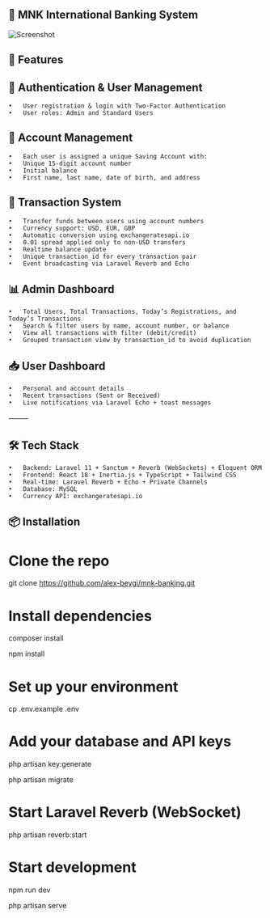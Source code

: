 ## 💸 MNK International Banking System

![Screenshot](https://ali-beygi.s3.eu-central-1.amazonaws.com/image.webp)

## 🚀 Features

## 🔐 Authentication & User Management
	•	User registration & login with Two-Factor Authentication
	•	User roles: Admin and Standard Users

## 💼 Account Management
	•	Each user is assigned a unique Saving Account with:
	•	Unique 15-digit account number
	•	Initial balance
	•	First name, last name, date of birth, and address

## 💸 Transaction System
	•	Transfer funds between users using account numbers
	•	Currency support: USD, EUR, GBP
	•	Automatic conversion using exchangeratesapi.io
	•	0.01 spread applied only to non-USD transfers
	•	Realtime balance update
	•	Unique transaction_id for every transaction pair
	•	Event broadcasting via Laravel Reverb and Echo

## 📊 Admin Dashboard
	•	Total Users, Total Transactions, Today’s Registrations, and Today’s Transactions
	•	Search & filter users by name, account number, or balance
	•	View all transactions with filter (debit/credit)
	•	Grouped transaction view by transaction_id to avoid duplication

## 📥 User Dashboard
	•	Personal and account details
	•	Recent transactions (Sent or Received)
	•	Live notifications via Laravel Echo + toast messages

⸻

## 🛠️ Tech Stack
	•	Backend: Laravel 11 + Sanctum + Reverb (WebSockets) + Eloquent ORM
	•	Frontend: React 18 + Inertia.js + TypeScript + Tailwind CSS
	•	Real-time: Laravel Reverb + Echo + Private Channels
	•	Database: MySQL
	•	Currency API: exchangeratesapi.io

##  📦 Installation

# Clone the repo
git clone https://github.com/alex-beygi/mnk-banking.git

# Install dependencies
composer install

npm install

# Set up your environment
cp .env.example .env

# Add your database and API keys
php artisan key:generate

php artisan migrate

# Start Laravel Reverb (WebSocket)
php artisan reverb:start

# Start development
npm run dev

php artisan serve

    
